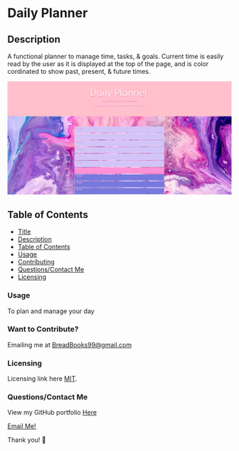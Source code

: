 # Daily Planner

## Description
A functional planner to manage time, tasks, & goals. Current time is easily read by the user as it is displayed at the top of the page, and is color cordinated to show past, present, & future times. 

![Preview](/assets/preview.png)

## Table of Contents
* [Title](#title)
* [Description](#description)
* [Table of Contents](#table-of-contents)
* [Usage](#usage)
* [Contributing](#want-to-contribute?)
* [Questions/Contact Me](#questions/contact-me)
* [Licensing](#licensing)


### Usage
To plan and manage your day

### Want to Contribute? 
Emailing me at BreadBooks99@gmail.com

### Licensing

Licensing link here [MIT](https://choosealicense.com/licenses/mit/).

### Questions/Contact Me
View my GitHub portfolio [Here](https://github.com/BreadBooks)

[Email Me!](mailto:BreadBooks99@gmail.com)

Thank you! :cherry_blossom:
